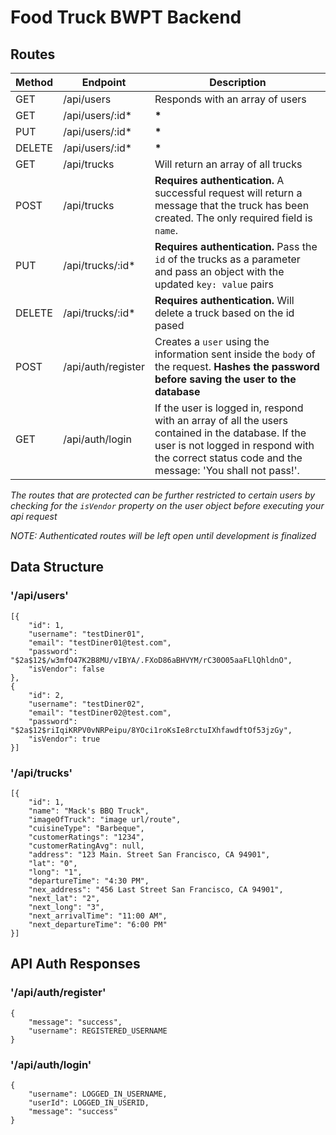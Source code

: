 # Food Truck BWPT Backend

## Routes

| Method | Endpoint           | Description                                                                                                                                                                                           |
| ------ | ------------------ | ----------------------------------------------------------------------------------------------------------------------------------------------------------------------------------------------------- |
| GET    | /api/users         | Responds with an array of users                                                                                                                                                                       |
| GET    | /api/users/:id\*   | **\***                                                                                                                                                                                                |
| PUT    | /api/users/:id\*   | **\***                                                                                                                                                                                                |
| DELETE | /api/users/:id\*   | **\***                                                                                                                                                                                                |
| GET    | /api/trucks        | Will return an array of all trucks                                                                                                                                                                    |
| POST   | /api/trucks        | **Requires authentication.** A successful request will return a message that the truck has been created. The only required field is `name`.                                                           |
| PUT    | /api/trucks/:id\*  | **Requires authentication.** Pass the `id` of the trucks as a parameter and pass an object with the updated `key: value` pairs                                                                        |
| DELETE | /api/trucks/:id\*  | **Requires authentication.** Will delete a truck based on the id pased                                                                                                                                |
| POST   | /api/auth/register | Creates a `user` using the information sent inside the `body` of the request. **Hashes the password before saving the user to the database**                                                          |
| GET    | /api/auth/login    | If the user is logged in, respond with an array of all the users contained in the database. If the user is not logged in respond with the correct status code and the message: 'You shall not pass!'. |

_The routes that are protected can be further restricted to certain users by checking for the `isVendor` property on the user object before executing your api request_

_NOTE: Authenticated routes will be left open until development is finalized_

## Data Structure

### '/api/users'

    [{
        "id": 1,
        "username": "testDiner01",
        "email": "testDiner01@test.com",
        "password": "$2a$12$/w3mfO47K2B8MU/vIBYA/.FXoD86aBHVYM/rC30O05aaFLlQhldnO",
        "isVendor": false
    },
    {
        "id": 2,
        "username": "testDiner02",
        "email": "testDiner02@test.com",
        "password": "$2a$12$riIqiKRPV0vNRPeipu/8YOci1roKsIe8rctuIXhfawdftOf53jzGy",
        "isVendor": true
    }]

### '/api/trucks'

    [{
        "id": 1,
        "name": "Mack's BBQ Truck",
        "imageOfTruck": "image url/route",
        "cuisineType": "Barbeque",
        "customerRatings": "1234",
        "customerRatingAvg": null,
        "address": "123 Main. Street San Francisco, CA 94901",
        "lat": "0",
        "long": "1",
        "departureTime": "4:30 PM",
        "nex_address": "456 Last Street San Francisco, CA 94901",
        "next_lat": "2",
        "next_long": "3",
        "next_arrivalTime": "11:00 AM",
        "next_departureTime": "6:00 PM"
    }]

## API Auth Responses

### '/api/auth/register'

    {
        "message": "success",
        "username": REGISTERED_USERNAME
    }

### '/api/auth/login'

    {
        "username": LOGGED_IN_USERNAME,
        "userId": LOGGED_IN_USERID,
        "message": "success"
    }
